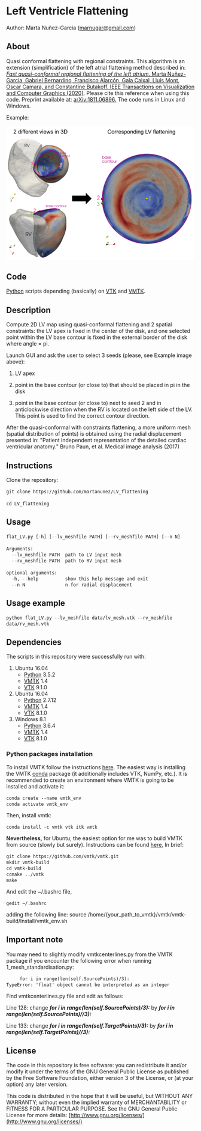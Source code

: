 # Left Ventricle Flattening
Author: Marta Nuñez-Garcia (marnugar@gmail.com)

## About
Quasi conformal flattening with regional constraints. This algorithm is an extension (simplification) of the left atrial flattening method described in: [*Fast quasi-conformal regional flattening of the left atrium*. Marta Nuñez-Garcia, Gabriel Bernardino, Francisco Alarcón, Gala Caixal, Lluís Mont, Oscar Camara, and Constantine Butakoff.  IEEE Transactions on Visualization and Computer Graphics (2020)](https://ieeexplore.ieee.org/abstract/document/8959311). Please cite this reference when using this code. Preprint available at: [arXiv:1811.06896.](https://arxiv.org/pdf/1811.06896.pdf) The code runs in Linux and Windows. 

Example:

![Example image](https://github.com/martanunez/LV_flattening/blob/master/example.png)

## Code
[Python](https://www.python.org/) scripts depending (basically) on [VTK](https://vtk.org/) and [VMTK](http://www.vmtk.org/). 

## Description
Compute 2D LV map using quasi-conformal flattening and 2 spatial constraints: the LV apex is fixed in the center of the disk, and one selected point within the LV base contour is fixed in the external border of the disk where angle = pi.

Launch GUI and ask the user to select 3 seeds (please, see Example image above):

1. LV apex
    
2. point in the base contour (or close to) that should be placed in pi in the disk
    
3. point in the base contour (or close to) next to seed 2 and in anticlockwise direction when the RV is located on the left side of the LV. This point is used to find the correct contour direction.

After the quasi-conformal with constraints flattening, a more uniform mesh (spatial distribution of points) is obtained using the radial displacement presented in: "Patient independent representation of the detailed cardiac ventricular anatomy." Bruno Paun, et al. Medical image analysis (2017)

## Instructions
Clone the repository:
```
git clone https://github.com/martanunez/LV_flattening

cd LV_flattening
```

## Usage
```
flat_LV.py [-h] [--lv_meshfile PATH] [--rv_meshfile PATH] [--n N]

Arguments:
  --lv_meshfile PATH  path to LV input mesh
  --rv_meshfile PATH  path to RV input mesh

optional arguments:
  -h, --help          show this help message and exit
  --n N               n for radial displacement
```


## Usage example
```
python flat_LV.py --lv_meshfile data/lv_mesh.vtk --rv_meshfile data/rv_mesh.vtk 

```

## Dependencies
The scripts in this repository were successfully run with:
1. Ubuntu 16.04
    - [Python](https://www.python.org/) 3.5.2
    - [VMTK](http://www.vmtk.org/) 1.4
    - [VTK](https://vtk.org/) 9.1.0
2. Ubuntu 16.04
    - [Python](https://www.python.org/) 2.7.12
    - [VMTK](http://www.vmtk.org/) 1.4
    - [VTK](https://vtk.org/) 8.1.0
3. Windows 8.1
    - [Python](https://www.python.org/) 3.6.4
    - [VMTK](http://www.vmtk.org/) 1.4
    - [VTK](https://vtk.org/) 8.1.0
  

### Python packages installation
To install VMTK follow the instructions [here](http://www.vmtk.org/download/). The easiest way is installing the VMTK [conda](https://docs.conda.io/en/latest/) package (it additionally includes VTK, NumPy, etc.). It is recommended to create an environment where VMTK is going to be installed and activate it:

```
conda create --name vmtk_env
conda activate vmtk_env
```
Then, install vmtk:
```
conda install -c vmtk vtk itk vmtk
```
<!--Activate the environment when needed using:
```
source activate vmtk_env
```-->

**Nevertheless,** for Ubuntu, the easiest option for me was to build VMTK from source (slowly but surely). Instructions can be found [here.](http://www.vmtk.org/download/)
In brief:
```
git clone https://github.com/vmtk/vmtk.git
mkdir vmtk-build
cd vmtk-build
ccmake ../vmtk
make 
```
And edit the ~/.bashrc file,
```
gedit ~/.bashrc
```
adding the following line:  source /home/{your_path_to_vmtk}/vmtk/vmtk-build/Install/vmtk_env.sh

## Important note
You may need to slightly modify vmtkcenterlines.py from the VMTK package if you encounter the following error when running 1_mesh_standardisation.py:

```
     for i in range(len(self.SourcePoints)/3):
TypeError: 'float' object cannot be interpreted as an integer
```

Find vmtkcenterlines.py file and edit as follows:

Line 128: change ***for i in range(len(self.SourcePoints)/3):*** by ***for i in range(len(self.SourcePoints)//3):***

Line 133: change ***for i in range(len(self.TargetPoints)/3):*** by ***for i in range(len(self.TargetPoints)//3):*** 


## License
The code in this repository is free software: you can redistribute it and/or modify it under the terms of the GNU General Public License as published by the Free Software Foundation, either version 3 of the License, or (at your option) any later version.

This code is distributed in the hope that it will be useful, but WITHOUT ANY WARRANTY; without even the implied warranty of MERCHANTABILITY or FITNESS FOR A PARTICULAR PURPOSE. See the GNU General Public License for more details: [http://www.gnu.org/licenses/](http://www.gnu.org/licenses/)

